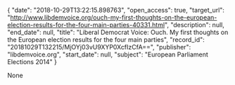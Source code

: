 {
  "date": "2018-10-29T13:22:15.898763", 
  "open_access": true, 
  "target_url": "http://www.libdemvoice.org/ouch-my-first-thoughts-on-the-european-election-results-for-the-four-main-parties-40331.html", 
  "description": null, 
  "end_date": null, 
  "title": "Liberal Democrat Voice: Ouch. My first thoughts on the European election results for the four main parties", 
  "record_id": "20181029T132215/MjOYj03vU9XYP0XcfIzCfA==", 
  "publisher": "libdemvoice.org", 
  "start_date": null, 
  "subject": "European Parliament Elections 2014"
}

None